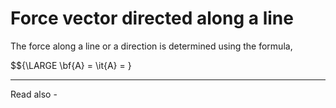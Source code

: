 # Force vector directed along a line

The force along a line or a direction is determined using the formula,

$${\LARGE \bf{A} = \it{A} = }

---
Read also - 